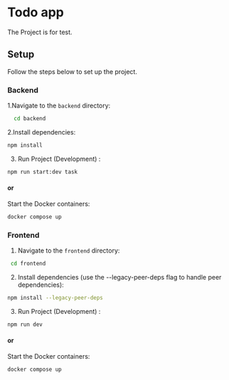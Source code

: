 # Todo app

The Project is for test.

## Setup

Follow the steps below to set up the project.

### Backend
1.Navigate to the `backend` directory:

 ```bash
   cd backend
 ```
2.Install dependencies:

```bash
npm install
```
3. Run Project (Development) :

```bash
npm run start:dev task
```
#### or

Start the Docker containers:

```bash
docker compose up
```
### Frontend
1. Navigate to the `frontend` directory:
  ```bash
   cd frontend
   ```
2. Install dependencies (use the --legacy-peer-deps flag to handle peer dependencies):

 ```bash
npm install --legacy-peer-deps
```
3. Run Project (Development) :

 ```bash
npm run dev
```
#### or

Start the Docker containers:
```bash
docker compose up
```
